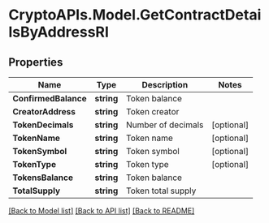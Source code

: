 # CryptoAPIs.Model.GetContractDetailsByAddressRI

## Properties

Name | Type | Description | Notes
------------ | ------------- | ------------- | -------------
**ConfirmedBalance** | **string** | Token balance | 
**CreatorAddress** | **string** | Token creator | 
**TokenDecimals** | **string** | Number of decimals | [optional] 
**TokenName** | **string** | Token name | [optional] 
**TokenSymbol** | **string** | Token symbol | [optional] 
**TokenType** | **string** | Token type | [optional] 
**TokensBalance** | **string** | Token balance | 
**TotalSupply** | **string** | Token total supply | 

[[Back to Model list]](../README.md#documentation-for-models) [[Back to API list]](../README.md#documentation-for-api-endpoints) [[Back to README]](../README.md)


